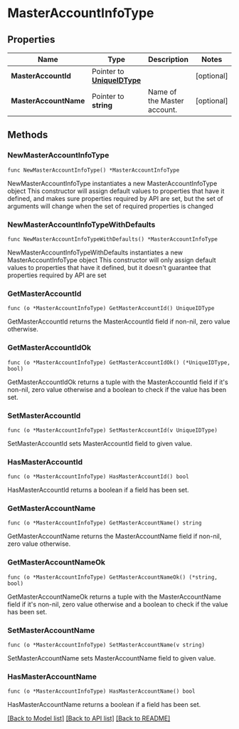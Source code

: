 # MasterAccountInfoType

## Properties

Name | Type | Description | Notes
------------ | ------------- | ------------- | -------------
**MasterAccountId** | Pointer to [**UniqueIDType**](UniqueIDType.md) |  | [optional] 
**MasterAccountName** | Pointer to **string** | Name of the Master account. | [optional] 

## Methods

### NewMasterAccountInfoType

`func NewMasterAccountInfoType() *MasterAccountInfoType`

NewMasterAccountInfoType instantiates a new MasterAccountInfoType object
This constructor will assign default values to properties that have it defined,
and makes sure properties required by API are set, but the set of arguments
will change when the set of required properties is changed

### NewMasterAccountInfoTypeWithDefaults

`func NewMasterAccountInfoTypeWithDefaults() *MasterAccountInfoType`

NewMasterAccountInfoTypeWithDefaults instantiates a new MasterAccountInfoType object
This constructor will only assign default values to properties that have it defined,
but it doesn't guarantee that properties required by API are set

### GetMasterAccountId

`func (o *MasterAccountInfoType) GetMasterAccountId() UniqueIDType`

GetMasterAccountId returns the MasterAccountId field if non-nil, zero value otherwise.

### GetMasterAccountIdOk

`func (o *MasterAccountInfoType) GetMasterAccountIdOk() (*UniqueIDType, bool)`

GetMasterAccountIdOk returns a tuple with the MasterAccountId field if it's non-nil, zero value otherwise
and a boolean to check if the value has been set.

### SetMasterAccountId

`func (o *MasterAccountInfoType) SetMasterAccountId(v UniqueIDType)`

SetMasterAccountId sets MasterAccountId field to given value.

### HasMasterAccountId

`func (o *MasterAccountInfoType) HasMasterAccountId() bool`

HasMasterAccountId returns a boolean if a field has been set.

### GetMasterAccountName

`func (o *MasterAccountInfoType) GetMasterAccountName() string`

GetMasterAccountName returns the MasterAccountName field if non-nil, zero value otherwise.

### GetMasterAccountNameOk

`func (o *MasterAccountInfoType) GetMasterAccountNameOk() (*string, bool)`

GetMasterAccountNameOk returns a tuple with the MasterAccountName field if it's non-nil, zero value otherwise
and a boolean to check if the value has been set.

### SetMasterAccountName

`func (o *MasterAccountInfoType) SetMasterAccountName(v string)`

SetMasterAccountName sets MasterAccountName field to given value.

### HasMasterAccountName

`func (o *MasterAccountInfoType) HasMasterAccountName() bool`

HasMasterAccountName returns a boolean if a field has been set.


[[Back to Model list]](../README.md#documentation-for-models) [[Back to API list]](../README.md#documentation-for-api-endpoints) [[Back to README]](../README.md)


